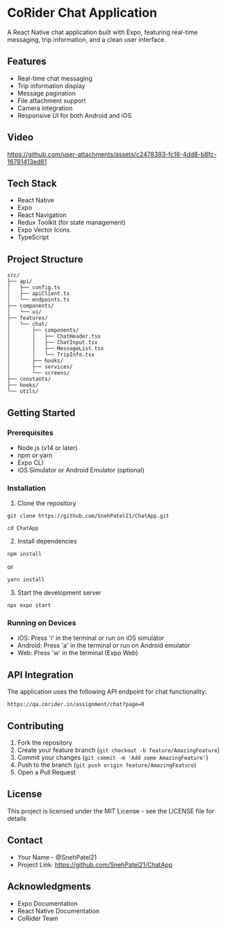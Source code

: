 # CoRider Chat Application

A React Native chat application built with Expo, featuring real-time messaging, trip information, and a clean user interface.

## Features

- Real-time chat messaging
- Trip information display
- Message pagination
- File attachment support
- Camera integration
- Responsive UI for both Android and iOS

## Video



https://github.com/user-attachments/assets/c2478393-fc18-4dd8-b8fc-16781413ed81



## Tech Stack

- React Native
- Expo
- React Navigation
- Redux Toolkit (for state management)
- Expo Vector Icons
- TypeScript

## Project Structure
```
src/
├── api/
│   ├── config.ts
│   ├── apiClient.ts
│   └── endpoints.ts
├── components/
│   └── ui/
├── features/
│   └── chat/
│       ├── components/
│       │   ├── ChatHeader.tsx
│       │   ├── ChatInput.tsx
│       │   ├── MessageList.tsx
│       │   └── TripInfo.tsx
│       ├── hooks/
│       ├── services/
│       └── screens/
├── constants/
├── hooks/
└── utils/
```

## Getting Started

### Prerequisites

- Node.js (v14 or later)
- npm or yarn
- Expo CLI
- iOS Simulator or Android Emulator (optional)

### Installation

1. Clone the repository
```
git clone https://github.com/SnehPatel21/ChatApp.git
```
```
cd ChatApp
```
2. Install dependencies
```
npm install
```
or
```
yarn install
```
3. Start the development server
```
npx expo start
```

### Running on Devices

- iOS: Press 'i' in the terminal or run on iOS simulator
- Android: Press 'a' in the terminal or run on Android emulator
- Web: Press 'w' in the terminal (Expo Web)

## API Integration
The application uses the following API endpoint for chat functionality:
```
https://qa.corider.in/assignment/chat?page=0
```

## Contributing

1. Fork the repository
2. Create your feature branch (```git checkout -b feature/AmazingFeature```)
3. Commit your changes (```git commit -m 'Add some AmazingFeature'```)
4. Push to the branch (```git push origin feature/AmazingFeature```)
5. Open a Pull Request

## License
This project is licensed under the MIT License - see the LICENSE file for details

## Contact
- Your Name - @SnehPatel21
- Project Link: https://github.com/SnehPatel21/ChatApp

## Acknowledgments

- Expo Documentation
- React Native Documentation
- CoRider Team
